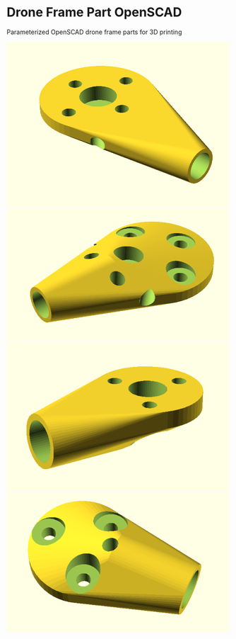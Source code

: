 # Drone Frame Part OpenSCAD 

Parameterized OpenSCAD drone frame parts for 3D printing

![](MotorMount16x19.png)
![](MotorMount16x19-2.png)
![](MotorMount3x10.png)
![](MotorMount3x10-2.png)
